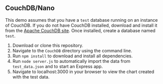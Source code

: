 ## CouchDB/Nano

This demo assumes that you have a `test` database running on an instance of CouchDB. If you do not have CouchDB installed, download and install it from the [Apache CouchDB site](http://couchdb.apache.org/). Once installed, create a database named `test`.

1. Download or clone this repository.
2. Navigate to the `CouchDB` directory using the command line.
3. Run `npm install` to download and install all dependencies.
4. Run `node server.js` to automatically import the data from `test_data.json` and to start an Express app.
5. Navigate to localhost:3000 in your browser to view the chart created with the test data.